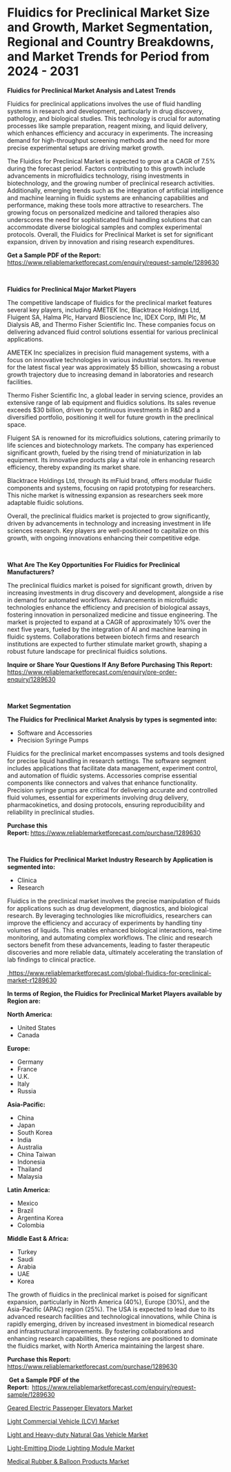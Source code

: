 <p><h1>Fluidics for Preclinical Market Size and Growth, Market Segmentation, Regional and Country Breakdowns, and Market Trends for Period from 2024 -  2031</h1></p><p><strong>Fluidics for Preclinical Market Analysis and Latest Trends</strong></p>
<p><p>Fluidics for preclinical applications involves the use of fluid handling systems in research and development, particularly in drug discovery, pathology, and biological studies. This technology is crucial for automating processes like sample preparation, reagent mixing, and liquid delivery, which enhances efficiency and accuracy in experiments. The increasing demand for high-throughput screening methods and the need for more precise experimental setups are driving market growth.</p><p>The Fluidics for Preclinical Market is expected to grow at a CAGR of 7.5% during the forecast period. Factors contributing to this growth include advancements in microfluidics technology, rising investments in biotechnology, and the growing number of preclinical research activities. Additionally, emerging trends such as the integration of artificial intelligence and machine learning in fluidic systems are enhancing capabilities and performance, making these tools more attractive to researchers. The growing focus on personalized medicine and tailored therapies also underscores the need for sophisticated fluid handling solutions that can accommodate diverse biological samples and complex experimental protocols. Overall, the Fluidics for Preclinical Market is set for significant expansion, driven by innovation and rising research expenditures.</p></p>
<p><strong>Get a Sample PDF of the Report:&nbsp;</strong> <a href="https://www.reliablemarketforecast.com/enquiry/request-sample/1289630?utm_campaign=1727&utm_medium=2&utm_source=Github&utm_content=ia&utm_term=26102024&utm_id=fluidics-for-preclinical">https://www.reliablemarketforecast.com/enquiry/request-sample/1289630</a></p>
<p>&nbsp;</p>
<p><strong>Fluidics for Preclinical Major Market Players</strong></p>
<p><p>The competitive landscape of fluidics for the preclinical market features several key players, including AMETEK Inc, Blacktrace Holdings Ltd, Fluigent SA, Halma Plc, Harvard Bioscience Inc, IDEX Corp, IMI Plc, M Dialysis AB, and Thermo Fisher Scientific Inc. These companies focus on delivering advanced fluid control solutions essential for various preclinical applications.</p><p>AMETEK Inc specializes in precision fluid management systems, with a focus on innovative technologies in various industrial sectors. Its revenue for the latest fiscal year was approximately $5 billion, showcasing a robust growth trajectory due to increasing demand in laboratories and research facilities.</p><p>Thermo Fisher Scientific Inc, a global leader in serving science, provides an extensive range of lab equipment and fluidics solutions. Its sales revenue exceeds $30 billion, driven by continuous investments in R&D and a diversified portfolio, positioning it well for future growth in the preclinical space.</p><p>Fluigent SA is renowned for its microfluidics solutions, catering primarily to life sciences and biotechnology markets. The company has experienced significant growth, fueled by the rising trend of miniaturization in lab equipment. Its innovative products play a vital role in enhancing research efficiency, thereby expanding its market share.</p><p>Blacktrace Holdings Ltd, through its mFluid brand, offers modular fluidic components and systems, focusing on rapid prototyping for researchers. This niche market is witnessing expansion as researchers seek more adaptable fluidic solutions.</p><p>Overall, the preclinical fluidics market is projected to grow significantly, driven by advancements in technology and increasing investment in life sciences research. Key players are well-positioned to capitalize on this growth, with ongoing innovations enhancing their competitive edge.</p></p>
<p>&nbsp;</p>
<p><strong>What Are The Key Opportunities For Fluidics for Preclinical Manufacturers?</strong></p>
<p><p>The preclinical fluidics market is poised for significant growth, driven by increasing investments in drug discovery and development, alongside a rise in demand for automated workflows. Advancements in microfluidic technologies enhance the efficiency and precision of biological assays, fostering innovation in personalized medicine and tissue engineering. The market is projected to expand at a CAGR of approximately 10% over the next five years, fueled by the integration of AI and machine learning in fluidic systems. Collaborations between biotech firms and research institutions are expected to further stimulate market growth, shaping a robust future landscape for preclinical fluidics solutions.</p></p>
<p><strong>Inquire or Share Your Questions If Any Before Purchasing This Report:</strong> <a href="https://www.reliablemarketforecast.com/enquiry/pre-order-enquiry/1289630?utm_campaign=1727&utm_medium=2&utm_source=Github&utm_content=ia&utm_term=26102024&utm_id=fluidics-for-preclinical">https://www.reliablemarketforecast.com/enquiry/pre-order-enquiry/1289630</a></p>
<p>&nbsp;</p>
<p><strong>Market Segmentation</strong></p>
<p><strong>The Fluidics for Preclinical Market Analysis by types is segmented into:</strong></p>
<p><ul><li>Software and Accessories</li><li>Precision Syringe Pumps</li></ul></p>
<p><p>Fluidics for the preclinical market encompasses systems and tools designed for precise liquid handling in research settings. The software segment includes applications that facilitate data management, experiment control, and automation of fluidic systems. Accessories comprise essential components like connectors and valves that enhance functionality. Precision syringe pumps are critical for delivering accurate and controlled fluid volumes, essential for experiments involving drug delivery, pharmacokinetics, and dosing protocols, ensuring reproducibility and reliability in preclinical studies.</p></p>
<p><strong>Purchase this Report:&nbsp;</strong><a href="https://www.reliablemarketforecast.com/purchase/1289630?utm_campaign=1727&utm_medium=2&utm_source=Github&utm_content=ia&utm_term=26102024&utm_id=fluidics-for-preclinical">https://www.reliablemarketforecast.com/purchase/1289630</a></p>
<p>&nbsp;</p>
<p><strong>The Fluidics for Preclinical Market Industry Research by Application is segmented into:</strong></p>
<p><ul><li>Clinica</li><li>Research</li></ul></p>
<p><p>Fluidics in the preclinical market involves the precise manipulation of fluids for applications such as drug development, diagnostics, and biological research. By leveraging technologies like microfluidics, researchers can improve the efficiency and accuracy of experiments by handling tiny volumes of liquids. This enables enhanced biological interactions, real-time monitoring, and automating complex workflows. The clinic and research sectors benefit from these advancements, leading to faster therapeutic discoveries and more reliable data, ultimately accelerating the translation of lab findings to clinical practice.</p></p>
<p><a href="https://www.reliablemarketforecast.com/global-fluidics-for-preclinical-market-r1289630?utm_campaign=1727&utm_medium=2&utm_source=Github&utm_content=ia&utm_term=26102024&utm_id=fluidics-for-preclinical">&nbsp;https://www.reliablemarketforecast.com/global-fluidics-for-preclinical-market-r1289630</a></p>
<p><strong>In terms of Region, the Fluidics for Preclinical Market Players available by Region are:</strong></p>
<p>
    <p> <strong> North America: </strong>
        <ul>
            <li>United States</li>
            <li>Canada</li>
        </ul>
        </p> 
    <p> <strong> Europe: </strong>
        <ul>
            <li>Germany</li>
            <li>France</li>
            <li>U.K.</li>
            <li>Italy</li>
            <li>Russia</li>
        </ul>
        </p> 
    <p> <strong> Asia-Pacific: </strong>
        <ul>
            <li>China</li>
            <li>Japan</li>
            <li>South Korea</li>
            <li>India</li>
            <li>Australia</li>
            <li>China Taiwan</li>
            <li>Indonesia</li>
            <li>Thailand</li>
            <li>Malaysia</li>
        </ul>
        </p> 
    <p> <strong> Latin America: </strong>
        <ul>
            <li>Mexico</li>
            <li>Brazil</li>
            <li>Argentina Korea</li>
            <li>Colombia</li>
        </ul>
        </p> 
    <p> <strong> Middle East & Africa: </strong>
        <ul>
            <li>Turkey</li>
            <li>Saudi</li>
            <li>Arabia</li>
            <li>UAE</li>
            <li>Korea</li>
        </ul>
    </p>
    </p>
<p><p>The growth of fluidics in the preclinical market is poised for significant expansion, particularly in North America (40%), Europe (30%), and the Asia-Pacific (APAC) region (25%). The USA is expected to lead due to its advanced research facilities and technological innovations, while China is rapidly emerging, driven by increased investment in biomedical research and infrastructural improvements. By fostering collaborations and enhancing research capabilities, these regions are positioned to dominate the fluidics market, with North America maintaining the largest share.</p></p>
<p><strong>Purchase this Report: </strong><a href="https://www.reliablemarketforecast.com/purchase/1289630?utm_campaign=1727&utm_medium=2&utm_source=Github&utm_content=ia&utm_term=26102024&utm_id=fluidics-for-preclinical">https://www.reliablemarketforecast.com/purchase/1289630</a></p>
<p>&nbsp;<strong>Get a Sample PDF of the Report:&nbsp;&nbsp;</strong><a href="https://www.reliablemarketforecast.com/enquiry/request-sample/1289630?utm_campaign=1727&utm_medium=2&utm_source=Github&utm_content=ia&utm_term=26102024&utm_id=fluidics-for-preclinical">https://www.reliablemarketforecast.com/enquiry/request-sample/1289630</a></p>
<p><strong></strong></p>
<p><p><a href="https://github.com/RunaHaque64/Market-Research-Report-List-1/blob/main/geared-electric-passenger-elevators-market.md?utm_campaign=1727&utm_medium=2&utm_source=Github&utm_content=ia&utm_term=26102024&utm_id=fluidics-for-preclinical">Geared Electric Passenger Elevators Market</a></p><p><a href="https://www.linkedin.com/pulse/light-commercial-vehicle-lcv-market-evolution-regional-gwoqc?utm_campaign=1727&utm_medium=2&utm_source=Github&utm_content=ia&utm_term=26102024&utm_id=fluidics-for-preclinical">Light Commercial Vehicle (LCV) Market</a></p><p><a href="https://www.linkedin.com/pulse/light-heavy-duty-natural-gas-vehicle-market-growth-segmentation-gzy0c?utm_campaign=1727&utm_medium=2&utm_source=Github&utm_content=ia&utm_term=26102024&utm_id=fluidics-for-preclinical">Light and Heavy-duty Natural Gas Vehicle Market</a></p><p><a href="https://www.linkedin.com/pulse/light-emitting-diode-lighting-module-market-share-size-k744c?utm_campaign=1727&utm_medium=2&utm_source=Github&utm_content=ia&utm_term=26102024&utm_id=fluidics-for-preclinical">Light-Emitting Diode Lighting Module Market</a></p><p><a href="https://www.linkedin.com/pulse/insights-medical-rubber-balloon-products-market-players-size-thv1f?utm_campaign=1727&utm_medium=2&utm_source=Github&utm_content=ia&utm_term=26102024&utm_id=fluidics-for-preclinical">Medical Rubber & Balloon Products Market</a></p></p>